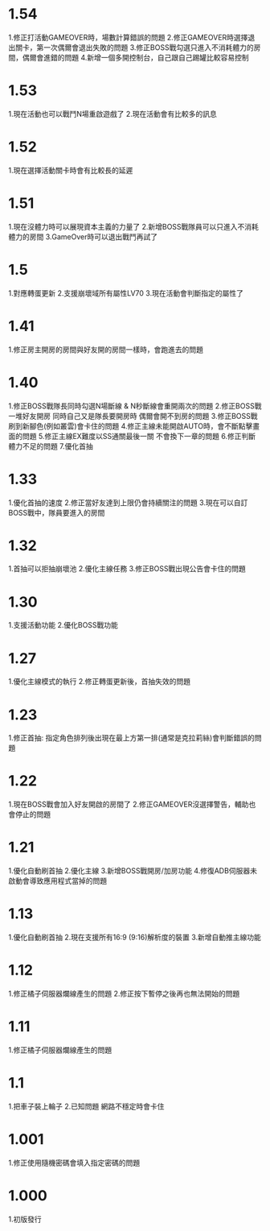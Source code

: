 # 1.54
  1.修正打活動GAMEOVER時，場數計算錯誤的問題
  2.修正GAMEOVER時選擇退出關卡，第一次偶爾會退出失敗的問題
  3.修正BOSS戰勾選只進入不消耗體力的房間，偶爾會進錯的問題
  4.新增一個多開控制台，自己跟自己踢罐比較容易控制

# 1.53
  1.現在活動也可以戰鬥N場重啟遊戲了
  2.現在活動會有比較多的訊息

# 1.52
  1.現在選擇活動關卡時會有比較長的延遲

# 1.51
  1.現在沒體力時可以展現資本主義的力量了
  2.新增BOSS戰隊員可以只進入不消耗體力的房間
  3.GameOver時可以退出戰鬥再試了

# 1.5
  1.對應轉蛋更新
  2.支援崩壞域所有屬性LV70
  3.現在活動會判斷指定的屬性了

# 1.41
  1.修正房主開房的房間與好友開的房間一樣時，會跑進去的問題

# 1.40
  1.修正BOSS戰隊長同時勾選N場斷線 & N秒斷線會重開兩次的問題
  2.修正BOSS戰一堆好友開房 同時自己又是隊長要開房時 偶爾會開不到房的問題
  3.修正BOSS戰刷到新腳色(例如叢雲)會卡住的問題
  4.修正主線未能開啟AUTO時，會不斷點擊畫面的問題
  5.修正主線EX難度以SS通關最後一關 不會換下一章的問題
  6.修正判斷體力不足的問題
  7.優化首抽

# 1.33
  1.優化首抽的速度
  2.修正當好友達到上限仍會持續關注的問題
  3.現在可以自訂BOSS戰中，隊員要進入的房間

# 1.32
  1.首抽可以拒抽崩壞池
  2.優化主線任務
  3.修正BOSS戰出現公告會卡住的問題

# 1.30
  1.支援活動功能
  2.優化BOSS戰功能

# 1.27
  1.優化主線模式的執行
  2.修正轉蛋更新後，首抽失效的問題

# 1.23
  1.修正首抽: 
    指定角色排列後出現在最上方第一排(通常是克拉莉絲)會判斷錯誤的問題

# 1.22
  1.現在BOSS戰會加入好友開啟的房間了
  2.修正GAMEOVER沒選擇警告，輔助也會停止的問題

# 1.21
  1.優化自動刷首抽
  2.優化主線
  3.新增BOSS戰開房/加房功能
  4.修復ADB伺服器未啟動會導致應用程式當掉的問題

# 1.13
  1.優化自動刷首抽
  2.現在支援所有16:9 (9:16)解析度的裝置
  3.新增自動推主線功能

# 1.12
  1.修正橘子伺服器爛線產生的問題
  2.修正按下暫停之後再也無法開始的問題

# 1.11
  1.修正橘子伺服器爛線產生的問題

# 1.1
  1.把車子裝上輪子
  2.已知問題 網路不穩定時會卡住

# 1.001
  1.修正使用隨機密碼會填入指定密碼的問題

# 1.000
  1.初版發行
